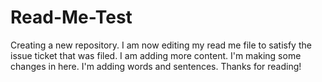 # Read-Me-Test
Creating a new repository.
I am now editing my read me file to satisfy the issue ticket that was filed.
I am adding more content.
I'm making some changes in here.
I'm adding words and sentences.
Thanks for reading!
